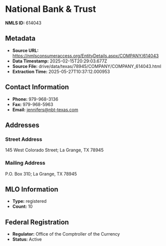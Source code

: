 # National Bank & Trust

**NMLS ID:** 614043

## Metadata
- **Source URL:** https://nmlsconsumeraccess.org/EntityDetails.aspx/COMPANY/614043
- **Data Timestamp:** 2025-02-15T20:29:03.677Z
- **Source File:** drive/data/texas/78945/COMPANY/COMPANY_614043.html
- **Extraction Time:** 2025-05-27T10:37:12.000953

## Contact Information
- **Phone:** 979-968-3136
- **Fax:** 979-968-5963
- **Email:** jennifers@nbt-texas.com

## Addresses
### Street Address
145 West Colorado Street; La Grange, TX 78945

### Mailing Address
P.O. Box 310; La Grange, TX 78945

## MLO Information
- **Type:** registered
- **Count:** 10

## Federal Registration
- **Regulator:** Office of the Comptroller of the Currency
- **Status:** Active
